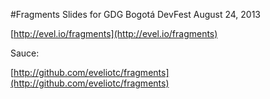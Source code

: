 #Fragments
Slides for GDG Bogotá DevFest August 24, 2013

[http://evel.io/fragments](http://evel.io/fragments)

Sauce:

[http://github.com/eveliotc/fragments](http://github.com/eveliotc/fragments)
